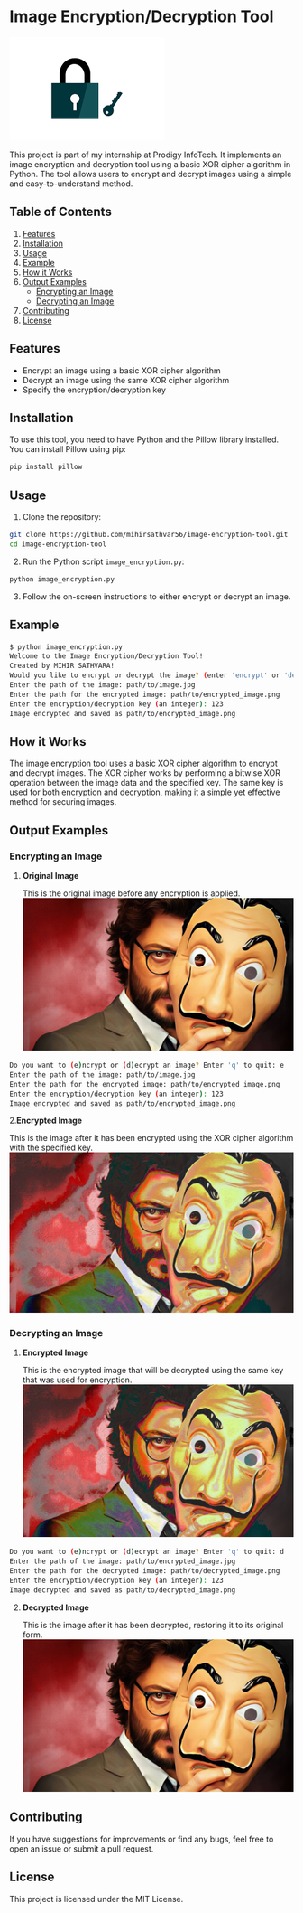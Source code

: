 # Image Encryption/Decryption Tool

![Project Icon](icon.png)

This project is part of my internship at Prodigy InfoTech. It implements an image encryption and decryption tool using a basic XOR cipher algorithm in Python. The tool allows users to encrypt and decrypt images using a simple and easy-to-understand method.

## Table of Contents
1. [Features](#features)
2. [Installation](#installation)
3. [Usage](#usage)
4. [Example](#example)
5. [How it Works](#how-it-works)
6. [Output Examples](#output-examples)
    - [Encrypting an Image](#encrypting-an-image)
    - [Decrypting an Image](#decrypting-an-image)
7. [Contributing](#contributing)
8. [License](#license)

## Features

- Encrypt an image using a basic XOR cipher algorithm
- Decrypt an image using the same XOR cipher algorithm
- Specify the encryption/decryption key

## Installation

To use this tool, you need to have Python and the Pillow library installed. You can install Pillow using pip:

```bash
pip install pillow
```
## Usage

1. Clone the repository:

```bash
git clone https://github.com/mihirsathvar56/image-encryption-tool.git
cd image-encryption-tool
```
2. Run the Python script `image_encryption.py`:

```bash
python image_encryption.py
```
3. Follow the on-screen instructions to either encrypt or decrypt an image.

## Example

```bash
$ python image_encryption.py
Welcome to the Image Encryption/Decryption Tool!
Created by MIHIR SATHVARA!
Would you like to encrypt or decrypt the image? (enter 'encrypt' or 'decrypt', or 'exit' to quit): encrypt
Enter the path of the image: path/to/image.jpg
Enter the path for the encrypted image: path/to/encrypted_image.png
Enter the encryption/decryption key (an integer): 123
Image encrypted and saved as path/to/encrypted_image.png
```
## How it Works

The image encryption tool uses a basic XOR cipher algorithm to encrypt and decrypt images. The XOR cipher works by performing a bitwise XOR operation between the image data and the specified key. The same key is used for both encryption and decryption, making it a simple yet effective method for securing images.

## Output Examples

### Encrypting an Image

1. **Original Image**
   
   This is the original image before any encryption is applied.
   ![Original Image](image.png)
   
```bash
Do you want to (e)ncrypt or (d)ecrypt an image? Enter 'q' to quit: e
Enter the path of the image: path/to/image.jpg
Enter the path for the encrypted image: path/to/encrypted_image.png
Enter the encryption/decryption key (an integer): 123
Image encrypted and saved as path/to/encrypted_image.png
```

2.**Encrypted Image**

   This is the image after it has been encrypted using the XOR cipher algorithm with the specified key.
   ![Encrypted Image](encrypted_img.png)
   
### Decrypting an Image

1. **Encrypted Image**
   
   This is the encrypted image that will be decrypted using the same key that was used for encryption.
    ![Encrypted Image](encrypted_img.png)
   
```bash
Do you want to (e)ncrypt or (d)ecrypt an image? Enter 'q' to quit: d
Enter the path of the image: path/to/encrypted_image.jpg
Enter the path for the decrypted image: path/to/decrypted_image.png
Enter the encryption/decryption key (an integer): 123
Image decrypted and saved as path/to/decrypted_image.png
```

2. **Decrypted Image**
   
   This is the image after it has been decrypted, restoring it to its original form.
   ![Decrypted Image](decrypted_img.png)
   
## Contributing

If you have suggestions for improvements or find any bugs, feel free to open an issue or submit a pull request.

## License

This project is licensed under the MIT License.

